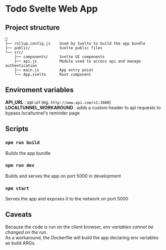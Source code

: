 # Todo Svelte Web App

## Project structure

 ```
 📂
 ├── rollup.config.js    Used by Svelte to build the app bundle
 ├── public/             Svelte public files
 └── src/
     ├── components/     Svelte UI components
     ├── api.js          Module used to access api and manage authentication
     ├── main.js         App entry point
     └── App.svelte      Root component
 ```

## Enviroment variables

 **API_URL** : api url (eg. `http://www.api.com/v1:3000`)
 **LOCALTUNNEL_WORKAROUND** : adds a custom header to api requests to bypass localtunnel's reminder page

## Scripts

 ### `npm run build`

 Builds the app bundle

 ### `npm run dev`

 Builds and serves the app on port 5000 in development

 ### `npm start`

 Serves the app and exposes it to the network on port 5000

## Caveats

 Because the code is run on the client browser, *env variables cannot be changed on the run*.\
 As a workaround, the Dockerfile will build the app declaring env variables as build ARGs.
